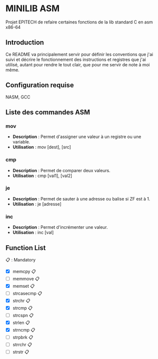 # MINILIB ASM

Projet EPITECH de refaire certaines fonctions de la lib standard C en asm x86-64

## Introduction

Ce README va principalement servir pour définir les conventions que j'ai suivi et décrire le fonctionnement des instructions et registres que j'ai utilisé,
autant pour rendre le tout clair, que pour me servir de note à moi même.

## Configuration requise

NASM, GCC

## Liste des commandes ASM

### mov
- **Description** : Permet d'assigner une valeur à un registre ou une variable.
- **Utilisation** : mov [dest], [src]

### cmp
- **Description** : Permet de comparer deux valeurs.
- **Utilisation** : cmp [val1], [val2]

### je
- **Description** : Permet de sauter à une adresse ou balise si ZF est à 1.
- **Utilisation** : je [adresse]

### inc
- **Description** : Permet d'incrémenter une valeur.
- **Utilisation** : inc [val]

## Function List
:clipboard: : Mandatory
- [x] memcpy :clipboard:
- [ ] memmove :clipboard:
- [x] memset :clipboard:
- [ ] strcasecmp :clipboard:
- [x] strchr :clipboard:
- [x] strcmp :clipboard:
- [ ] strcspn :clipboard:
- [x] strlen :clipboard:
- [x] strncmp :clipboard:
- [ ] strpbrk :clipboard:
- [ ] strrchr :clipboard:
- [ ] strstr :clipboard:
